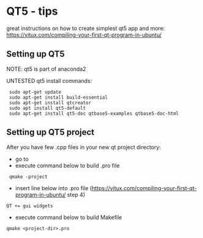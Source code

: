 QT5 - tips
==========

great instructions on how to create simplest qt5 app and more:
https://vitux.com/compiling-your-first-qt-program-in-ubuntu/

Setting up QT5
--------------

NOTE: qt5 is part of anaconda2

UNTESTED
qt5 install commands:

```
 sudo apt-get update
 sudo apt-get install build-essential
 sudo apt-get install qtcreator
 sudo apt install qt5-default
 sudo apt-get install qt5-doc qtbase5-examples qtbase5-doc-html
```

Setting up QT5 project
----------------------

After you have few .cpp files in your new qt project directory:

- go to <project-dir>
- execute command below to build <project-dir>.pro file
```
 qmake -project
```
- insert line below into <project-dir>.pro file (https://vitux.com/compiling-your-first-qt-program-in-ubuntu/ step 4)
```
QT += gui widgets 
```
- execute command below to build Makefile
```
qmake <project-dir>.pro
```


